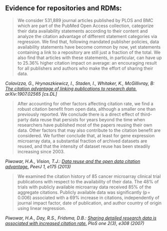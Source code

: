 ## Evidence for repositories and RDMs:

> We consider 531,889 journal articles published by PLOS and BMC which are part of the PubMed Open Access collection, categorize their data availability statements according to their content and analyze the citation advantage of different statement categories via regression. We find that, following mandated publisher policies, data availability statements have become common by now, yet statements containing a link to a repository are still just a fraction of the total. We also find that articles with these statements, in particular, can have up to 25.36% higher citation impact on average: an encouraging result for all publishers and authors who make the effort of sharing their data.

_Colavizza, G., Hrynaszkiewicz, I., Staden, I., Whitaker, K., McGillivray, B: [The citation advantage of linking publications to research data.](https://arxiv.org/abs/1907.02565) arXiv:1907.02565 [cs.DL]_


> After accounting for other factors affecting citation rate, we find a robust citation benefit from open data, although a smaller one than previously reported. We conclude there is a direct effect of third-party data reuse that persists for years beyond the time when researchers have published most of the papers reusing their own data. Other factors that may also contribute to the citation benefit are considered. We further conclude that, at least for gene expression microarray data, a substantial fraction of archived datasets are reused, and that the intensity of dataset reuse has been steadily increasing since 2003.

_Piwowar, H.A., Vision, T.J.: [Data reuse and the open data citation advantage.](https://peerj.com/articles/175/) PeerJ 1, e175 (2013)_


> We examined the citation history of 85 cancer microarray clinical trial publications with respect to the availability of their data. The 48% of trials with publicly available microarray data received 85% of the aggregate citations. Publicly available data was significantly (p = 0.006) associated with a 69% increase in citations, independently of journal impact factor, date of publication, and author country of origin using linear regression.

_Piwowar, H.A., Day, R.S., Fridsma, D.B.: [Sharing detailed research data is associated with increased citation rate.](https://journals.plos.org/plosone/article?id=10.1371/journal.pone.0000308) PloS one 2(3), e308 (2007)_
